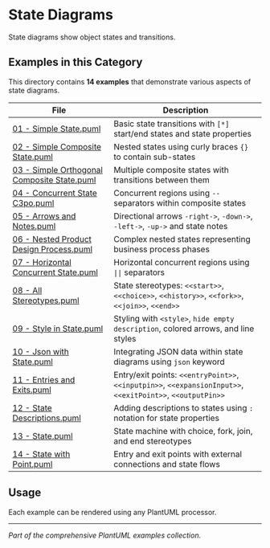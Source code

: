 # State Diagrams

State diagrams show object states and transitions.

## Examples in this Category

This directory contains **14 examples** that demonstrate various aspects of state diagrams.

| File | Description |
|------|-------------|
| [01 - Simple State.puml](01%20-%20Simple%20State.puml) | Basic state transitions with `[*]` start/end states and state properties |
| [02 - Simple Composite State.puml](02%20-%20Simple%20Composite%20State.puml) | Nested states using curly braces `{}` to contain sub-states |
| [03 - Simple Orthogonal Composite State.puml](03%20-%20Simple%20Orthogonal%20Composite%20State.puml) | Multiple composite states with transitions between them |
| [04 - Concurrent State C3po.puml](04%20-%20Concurrent%20State%20C3po.puml) | Concurrent regions using `--` separators within composite states |
| [05 - Arrows and Notes.puml](05%20-%20Arrows%20and%20Notes.puml) | Directional arrows `-right->`, `-down->`, `-left->`, `-up->` and state notes |
| [06 - Nested Product Design Process.puml](06%20-%20Nested%20Product%20Design%20Process.puml) | Complex nested states representing business process phases |
| [07 - Horizontal Concurrent State.puml](07%20-%20Horizontal%20Concurrent%20State.puml) | Horizontal concurrent regions using `\|\|` separators |
| [08 - All Stereotypes.puml](08%20-%20All%20Stereotypes.puml) | State stereotypes: `<<start>>`, `<<choice>>`, `<<history>>`, `<<fork>>`, `<<join>>`, `<<end>>` |
| [09 - Style in State.puml](09%20-%20Style%20in%20State.puml) | Styling with `<style>`, `hide empty description`, colored arrows, and line styles |
| [10 - Json with State.puml](10%20-%20Json%20with%20State.puml) | Integrating JSON data within state diagrams using `json` keyword |
| [11 - Entries and Exits.puml](11%20-%20Entries%20and%20Exits.puml) | Entry/exit points: `<<entryPoint>>`, `<<inputpin>>`, `<<expansionInput>>`, `<<exitPoint>>`, `<<outputPin>>` |
| [12 - State Descriptions.puml](12%20-%20State%20Descriptions.puml) | Adding descriptions to states using `:` notation for state properties |
| [13 - State.puml](13%20-%20State.puml) | State machine with choice, fork, join, and end stereotypes |
| [14 - State with Point.puml](14%20-%20State%20with%20Point.puml) | Entry and exit points with external connections and state flows |

## Usage

Each example can be rendered using any PlantUML processor.

---

*Part of the comprehensive PlantUML examples collection.*
